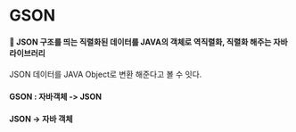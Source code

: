 # <b>GSON</b>

#### 👔 <b>JSON 구조를 띄는 직렬화된 데이터를 JAVA의 객체로 역직렬화, 직렬화 해주는 자바 라이브러리</b>



JSON 데이터를 JAVA Object로 변환 해준다고 볼 수 잇다.



#### <b>GSON : 자바객체 -> JSON</b>

#### <b>JSON -> 자바 객체</b>

